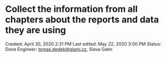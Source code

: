 # Collect the information from all chapters about the reports and data they are using

Created: April 30, 2020 2:31 PM
Last edited: May 22, 2020 3:00 PM
Status: Done
Engineer: tomas.dedek@glami.cz, Slava Gatin